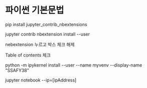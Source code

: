 # 파이썬 기본문법





pip install jupyter_contrib_nbextensions

jupyter contrib nbextension install --user

nebextension 누르고 박스 체크 해제

Table of contents 체크

python -m ipykernel install --user --name myvenv --display-name "SSAFY38"

jupyter notebook --ip=[ipAddress]